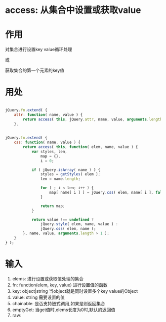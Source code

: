 # access: 从集合中设置或获取value

# 作用

对集合进行设置key value循环处理

或

获取集合的第一个元素的key值

# 用处

```javascript

jQuery.fn.extend( {
  	attr: function( name, value ) {
 		return access( this, jQuery.attr, name, value, arguments.length > 1 );
  	},
    
    
jQuery.fn.extend( {
	css: function( name, value ) {
		return access( this, function( elem, name, value ) {
			var styles, len,
				map = {},
				i = 0;

			if ( jQuery.isArray( name ) ) {
				styles = getStyles( elem );
				len = name.length;

				for ( ; i < len; i++ ) {
					map[ name[ i ] ] = jQuery.css( elem, name[ i ], false, styles );
				}

				return map;
			}

			return value !== undefined ?
				jQuery.style( elem, name, value ) :
				jQuery.css( elem, name );
		}, name, value, arguments.length > 1 );
	}
} );    
```

# 输入

1. elems: 进行设置或获取值处理的集合
2. fn: function(elem, key, value) 进行设置值的函数
3. key: object|string 当object就是同时设置多个key value的Object
4. value: string 需要设置的值
5. chainable: 是否支持链式调用,如果是则返回集合
6. emptyGet: 当get值时,elems长度为0时,默认的返回值
7. raw: 